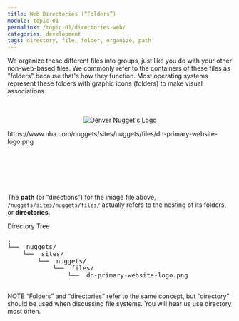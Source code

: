 ```yaml
---
title: Web Directories (“Folders”)
module: topic-01
permalink: /topic-01/directories-web/
categories: development
tags: directory, file, folder, organize, path
---
```


<div class="divider-heading"></div>


We organize these different files into groups, just like you do with your other non-web-based files. We commonly refer to the containers of these files as "folders" because that's how they function. Most operating systems represent these folders with graphic icons (folders) to make visual associations.

<div style="padding: 20px 0px 80px 0px;">
  <p align="center">
    <img src="https://www.nba.com/nuggets/sites/nuggets/files/dn-primary-website-logo.png" alt="Denver Nugget's Logo" style="border: none;"/>
  </p>
  <p class="url-example">https://www.nba.com/nuggets/sites/nuggets/files/dn-primary-website-logo.png</p>
</div>

The **path** (or “directions”) for the image file above, `/nuggets/sites/nuggets/files/` actually refers to the nesting of its folders, or **directories**.


<div class="code-heading">
  <span>Directory Tree</span>
</div>
<pre id="bash">
.
└── <i class="far fa-folder-open"></i> nuggets/
    └── <i class="far fa-folder-open"></i> sites/
        └── <i class="far fa-folder-open"></i> nuggets/
            └── <i class="far fa-folder-open"></i> files/
                └── <i class="far fa-image"></i> dn-primary-website-logo.png

</pre>


<span class="label label-info">NOTE</span> “Folders” and “directories” refer to the same concept, but “directory” should be used when discussing file systems. You will hear us use directory most often.
